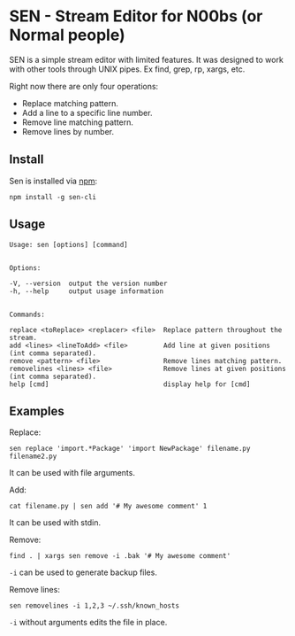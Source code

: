 # SEN - Stream Editor for N00bs (or Normal people)

SEN is a simple stream editor with limited features.
It was designed to work with other tools through UNIX pipes.
Ex find, grep, rp, xargs, etc.

Right now there are only four operations:

* Replace matching pattern.
* Add a line to a specific line number.
* Remove line matching pattern.
* Remove lines by number.

## Install

Sen is installed via [npm](npmjs.com):

```
npm install -g sen-cli

```

## Usage

```
Usage: sen [options] [command]


Options:

-V, --version  output the version number
-h, --help     output usage information


Commands:

replace <toReplace> <replacer> <file>  Replace pattern throughout the stream.
add <lines> <lineToAdd> <file>         Add line at given positions (int comma separated).
remove <pattern> <file>                Remove lines matching pattern.
removelines <lines> <file>             Remove lines at given positions (int comma separated).
help [cmd]                             display help for [cmd]

```

## Examples

Replace:

```
sen replace 'import.*Package' 'import NewPackage' filename.py filename2.py

```
It can be used with file arguments.


Add:

```
cat filename.py | sen add '# My awesome comment' 1

```
It can be used with stdin.

Remove:

```
find . | xargs sen remove -i .bak '# My awesome comment'

```

`-i` can be used to generate backup files.

Remove lines:

```
sen removelines -i 1,2,3 ~/.ssh/known_hosts

```

`-i` without arguments edits the file in place.



